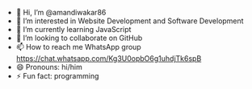 - 👋 Hi, I’m @amandiwakar86
- 👀 I’m interested in Website Development and Software Development 
- 🌱 I’m currently learning JavaScript 
- 💞️ I’m looking to collaborate on GitHub 
- 📫 How to reach me WhatsApp group https://chat.whatsapp.com/Kg3U0opbO6g1uhdjTk6spB
- 😄 Pronouns: hi/him
- ⚡ Fun fact: programming 

<!---
amandiwakar86/amandiwakar86 is a ✨ special ✨ repository because its `README.md` (this file) appears on your GitHub profile.
You can click the Preview link to take a look at your changes.
--->
